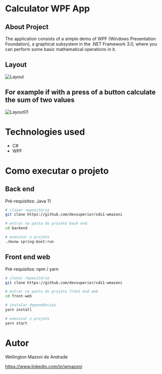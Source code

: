 # Calculator WPF App 

## About Project

The application consists of a simple demo of WPF (Windows Presentation Foundation), a graphical subsystem in the .NET Framework 3.0, where you can perform some basic mathematical operations in it.

## Layout
![Layout](https://user-images.githubusercontent.com/85194557/135775952-265ca23e-27ee-4b70-b06a-5dfce72564c8.PNG)


## For example if with a press of a button calculate the sum of two values
![Layout01](https://user-images.githubusercontent.com/85194557/135777683-c1af6de4-02c3-4552-aa6a-ae3785d39d9b.PNG)

# Technologies used
- C#
- WPF

# Como executar o projeto

## Back end
Pré-requisitos: Java 11

```bash
# clonar repositório
git clone https://github.com/devsuperior/sds1-wmazoni

# entrar na pasta do projeto back end
cd backend

# executar o projeto
./mvnw spring-boot:run
```

## Front end web
Pré-requisitos: npm / yarn

```bash
# clonar repositório
git clone https://github.com/devsuperior/sds1-wmazoni

# entrar na pasta do projeto front end web
cd front-web

# instalar dependências
yarn install

# executar o projeto
yarn start
```

# Autor

Wellington Mazoni de Andrade

https://www.linkedin.com/in/wmazoni

